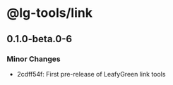 # @lg-tools/link

## 0.1.0-beta.0-6

### Minor Changes

- 2cdff54f: First pre-release of LeafyGreen link tools

